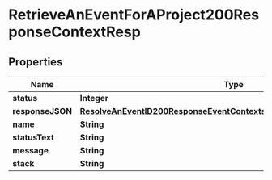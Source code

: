

# RetrieveAnEventForAProject200ResponseContextResp


## Properties

| Name | Type | Description | Notes |
|------------ | ------------- | ------------- | -------------|
|**status** | **Integer** |  |  [optional] |
|**responseJSON** | [**ResolveAnEventID200ResponseEventContextsForbiddenErrorResponseJSON**](ResolveAnEventID200ResponseEventContextsForbiddenErrorResponseJSON.md) |  |  [optional] |
|**name** | **String** |  |  [optional] |
|**statusText** | **String** |  |  [optional] |
|**message** | **String** |  |  [optional] |
|**stack** | **String** |  |  [optional] |



